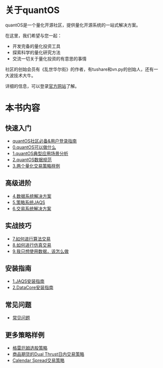 # 关于quantOS

quantOS是一个量化开源社区，提供量化开源系统的一站式解决方案。

在这里，我们希望与您一起：

* 开发完备的量化投资工具
* 探索科学的量化研究方法
* 交流一切关于量化投资的有意思的事情

社区的创始会员有《乱世华尔街》的作者，有tushare和vn.py的创始人，还有一大波技术大牛。

详细的信息，可以登录[官方网站](http://www.quantos.org)了解。


# 本书内容


## 快速入门

* [quantOS社区必备&用户登录指南](prerequisites.md)
* [0.quantOS可以做什么](0_architect.md)
* [1.quantOS典型应用场景分析](1_usercase.md)
* [2.quantOS数据规范](2_dataspecification.md)
* [3.两个量化交易策略样例](3_strategysample.md)

## 高级进阶

* [4.数据系统解决方案](4_datasolution.md)
* [5.策略系统JAQS](5_jaqs.md)
* [6.交易系统解决方案](6_tradesolution.md)

## 实战技巧

* [7.如何进行算法交易](7_algorithm.md)
* [8.如何进行仿真交易](8_tradesimguide.md)
* [9.我只想使用数据，该怎么做](9_tusharepro.md)

## 安装指南

* [1.JAQS安装指南](https://github.com/quantOS-org/JAQS/blob/master/doc/install.md)
* [2.DataCore安装指南](https://github.com/quantOS-org/DataCore/blob/master/doc/install.md)

## 常见问题

* [常见问题](faq/faq.md)

## 更多策略样例

* [格雷厄姆选股策略](samples/graham.md)
* [商品期货的Dual Thrust日内交易策略](samples/dual_thrust.md)
* [Calendar Spread交易策略](samples/calendar_spread.md)

